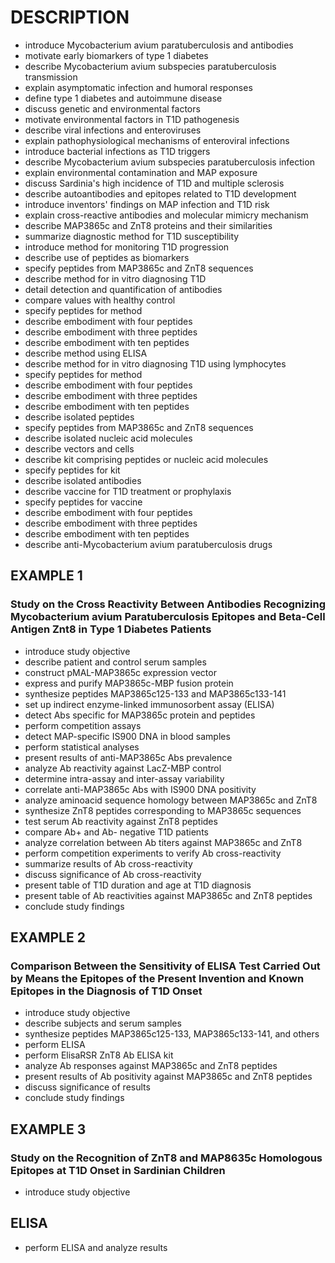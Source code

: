 # DESCRIPTION

- introduce Mycobacterium avium paratuberculosis and antibodies
- motivate early biomarkers of type 1 diabetes
- describe Mycobacterium avium subspecies paratuberculosis transmission
- explain asymptomatic infection and humoral responses
- define type 1 diabetes and autoimmune disease
- discuss genetic and environmental factors
- motivate environmental factors in T1D pathogenesis
- describe viral infections and enteroviruses
- explain pathophysiological mechanisms of enteroviral infections
- introduce bacterial infections as T1D triggers
- describe Mycobacterium avium subspecies paratuberculosis infection
- explain environmental contamination and MAP exposure
- discuss Sardinia's high incidence of T1D and multiple sclerosis
- describe autoantibodies and epitopes related to T1D development
- introduce inventors' findings on MAP infection and T1D risk
- explain cross-reactive antibodies and molecular mimicry mechanism
- describe MAP3865c and ZnT8 proteins and their similarities
- summarize diagnostic method for T1D susceptibility
- introduce method for monitoring T1D progression
- describe use of peptides as biomarkers
- specify peptides from MAP3865c and ZnT8 sequences
- describe method for in vitro diagnosing T1D
- detail detection and quantification of antibodies
- compare values with healthy control
- specify peptides for method
- describe embodiment with four peptides
- describe embodiment with three peptides
- describe embodiment with ten peptides
- describe method using ELISA
- describe method for in vitro diagnosing T1D using lymphocytes
- specify peptides for method
- describe embodiment with four peptides
- describe embodiment with three peptides
- describe embodiment with ten peptides
- describe isolated peptides
- specify peptides from MAP3865c and ZnT8 sequences
- describe isolated nucleic acid molecules
- describe vectors and cells
- describe kit comprising peptides or nucleic acid molecules
- specify peptides for kit
- describe isolated antibodies
- describe vaccine for T1D treatment or prophylaxis
- specify peptides for vaccine
- describe embodiment with four peptides
- describe embodiment with three peptides
- describe embodiment with ten peptides
- describe anti-Mycobacterium avium paratuberculosis drugs

## EXAMPLE 1

### Study on the Cross Reactivity Between Antibodies Recognizing Mycobacterium avium Paratuberculosis Epitopes and Beta-Cell Antigen Znt8 in Type 1 Diabetes Patients

- introduce study objective
- describe patient and control serum samples
- construct pMAL-MAP3865c expression vector
- express and purify MAP3865c-MBP fusion protein
- synthesize peptides MAP3865c125-133 and MAP3865c133-141
- set up indirect enzyme-linked immunosorbent assay (ELISA)
- detect Abs specific for MAP3865c protein and peptides
- perform competition assays
- detect MAP-specific IS900 DNA in blood samples
- perform statistical analyses
- present results of anti-MAP3865c Abs prevalence
- analyze Ab reactivity against LacZ-MBP control
- determine intra-assay and inter-assay variability
- correlate anti-MAP3865c Abs with IS900 DNA positivity
- analyze aminoacid sequence homology between MAP3865c and ZnT8
- synthesize ZnT8 peptides corresponding to MAP3865c sequences
- test serum Ab reactivity against ZnT8 peptides
- compare Ab+ and Ab- negative T1D patients
- analyze correlation between Ab titers against MAP3865c and ZnT8
- perform competition experiments to verify Ab cross-reactivity
- summarize results of Ab cross-reactivity
- discuss significance of Ab cross-reactivity
- present table of T1D duration and age at T1D diagnosis
- present table of Ab reactivities against MAP3865c and ZnT8 peptides
- conclude study findings

## EXAMPLE 2

### Comparison Between the Sensitivity of ELISA Test Carried Out by Means the Epitopes of the Present Invention and Known Epitopes in the Diagnosis of T1D Onset

- introduce study objective
- describe subjects and serum samples
- synthesize peptides MAP3865c125-133, MAP3865c133-141, and others
- perform ELISA
- perform ElisaRSR ZnT8 Ab ELISA kit
- analyze Ab responses against MAP3865c and ZnT8 peptides
- present results of Ab positivity against MAP3865c and ZnT8 peptides
- discuss significance of results
- conclude study findings

## EXAMPLE 3

### Study on the Recognition of ZnT8 and MAP8635c Homologous Epitopes at T1D Onset in Sardinian Children

- introduce study objective

## ELISA

- perform ELISA and analyze results

